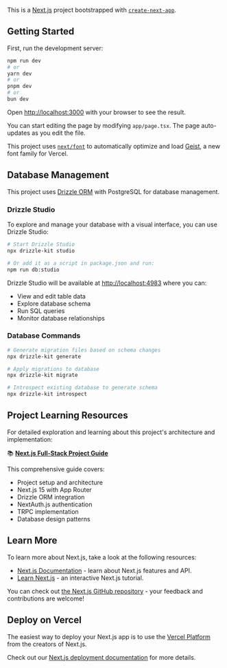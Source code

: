 This is a [Next.js](https://nextjs.org) project bootstrapped with [`create-next-app`](https://nextjs.org/docs/app/api-reference/cli/create-next-app).

## Getting Started

First, run the development server:

```bash
npm run dev
# or
yarn dev
# or
pnpm dev
# or
bun dev
```

Open [http://localhost:3000](http://localhost:3000) with your browser to see the result.

You can start editing the page by modifying `app/page.tsx`. The page auto-updates as you edit the file.

This project uses [`next/font`](https://nextjs.org/docs/app/building-your-application/optimizing/fonts) to automatically optimize and load [Geist](https://vercel.com/font), a new font family for Vercel.

## Database Management

This project uses [Drizzle ORM](https://orm.drizzle.team/) with PostgreSQL for database management.

### Drizzle Studio

To explore and manage your database with a visual interface, you can use Drizzle Studio:

```bash
# Start Drizzle Studio
npx drizzle-kit studio

# Or add it as a script in package.json and run:
npm run db:studio
```

Drizzle Studio will be available at [http://localhost:4983](http://localhost:4983) where you can:
- View and edit table data
- Explore database schema
- Run SQL queries
- Monitor database relationships

### Database Commands

```bash
# Generate migration files based on schema changes
npx drizzle-kit generate

# Apply migrations to database
npx drizzle-kit migrate

# Introspect existing database to generate schema
npx drizzle-kit introspect
```

## Project Learning Resources

For detailed exploration and learning about this project's architecture and implementation:

📚 **[Next.js Full-Stack Project Guide](https://www.notion.so/Nextjs-20c867a3b6fb80e8b667f77484883dda)**

This comprehensive guide covers:
- Project setup and architecture
- Next.js 15 with App Router
- Drizzle ORM integration
- NextAuth.js authentication
- TRPC implementation
- Database design patterns

## Learn More

To learn more about Next.js, take a look at the following resources:

- [Next.js Documentation](https://nextjs.org/docs) - learn about Next.js features and API.
- [Learn Next.js](https://nextjs.org/learn) - an interactive Next.js tutorial.

You can check out [the Next.js GitHub repository](https://github.com/vercel/next.js) - your feedback and contributions are welcome!

## Deploy on Vercel

The easiest way to deploy your Next.js app is to use the [Vercel Platform](https://vercel.com/new?utm_medium=default-template&filter=next.js&utm_source=create-next-app&utm_campaign=create-next-app-readme) from the creators of Next.js.

Check out our [Next.js deployment documentation](https://nextjs.org/docs/app/building-your-application/deploying) for more details.
